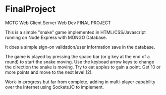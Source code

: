 # FinalProject
MCTC Web Client Server Web Dev FINAL PROJECT

This is a simple "snake" game implemented in HTML/CSS/Javascript running on Node Express with MONGO Database. 

It does a simple sign-on validation/user information save in the database.

The game is played by pressing the space bar (or g key at the end of a round) to start the snake moving. Use the keyboad arrow keys to 
change the direction the snake is moving. Try to eat apples to gain a point. Get 10 or more points and move to the next level (2).

Work-in-progress but far from complete, adding in multi-player capability over the Internet using Sockets.IO to implement.
